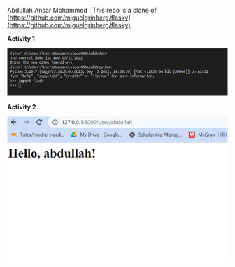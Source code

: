 Abdullah Ansar Mohammed : This repo is a clone of [https://github.com/miguelgrinberg/flasky](https://github.com/miguelgrinberg/flasky)

**Activity 1**

![](images/Activity1.png)

**Activity 2**

![](images/Activity2.png)
